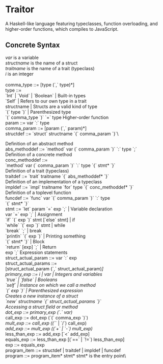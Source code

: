 # Traitor
 A Haskell-like language featuring typeclasses, function overloading, and higher-order functions, which compiles to JavaScript.

## Concrete Syntax
*var* is a variable\
*structname* is the name of a struct\
*traitname* is the name of a trait (typeclass)\
*i* is an integer\
\
comma_type ::= [type (\`,\` type)\*]\
type ::=\
 \`Int\` | \`Void\` | \`Boolean\` | Built-in types\
 \`Self\` | Refers to our own type in a trait\
 structname | Structs are a valid kind of type\
 \`(\` type \`)\` | Parenthesized type\
 \`(\` comma_type \`)\` \`=\` type Higher-order function\
param ::= var \`:\` type\
comma_param ::= [param (\`,\` param)*]\
structdef ::= \`struct\` structname \`{\` comma_param \`}\`\

Definition of an abstract method\
abs_methoddef ::= \`method\` var (\` comma_param \`)\` \`:\` type \`;\`\
Definition of a concrete method\
conc_methoddef ::=\
  \`method\` var (\` comma_param \`)\` \`:\` type \`{\` stmt* \`}\`\
Definition of a trait (typeclass)\
traitdef ::= \`trait\` traitname \`{\` abs_methoddef* \`}\`\
Definition of an implementation of a typeclass\
impldef ::= \`impl\` traitname \`for\` type \`{\` conc_methoddef* \`}\`\
Definition of a toplevel function\
funcdef ::= \`func\` var \`(\` comma_param \`)\` \`:\` type\
 \`{\` stmt* \`}\`\
stmt ::= \`let\` param \`=\` exp \`;\` | Variable declaration\
 var \`=\` exp \`;\` | Assignment\
 \`if\` \`(\` exp \`)\` stmt [\`else\` stmt] | if\
 \`while\` \`(\` exp \`)\` stmt | while\
 \`break\` \`;\` | break\
 \`println\` \`(\` exp \`)\` | Printing something\
 \`{\` stmt* \`}\` | Block\
 \`return\` [exp] \`;\` | Return\
 exp \`;\` Expression statements\
struct_actual_param ::= var \`:\` exp\
struct_actual_params ::=\
 [struct_actual_param (\`,\` struct_actual_param)*]\
 primary_exp ::= i | var | Integers and variables\
 \`true\` | \`false\` | Booleans\
 \`self\` | Instance on which we call a method\
 \`(\` exp \`)\` | Parenthesized expression\
  Creates a new instance of a struct\
 \`new\` structname \`{\` struct_actual_params \`}\`\
Accessing a struct field or method\
dot_exp ::= primary_exp (\`.\` var)*\
call_exp ::= dot_exp (\`(\` comma_exp \`)\`)*\
mult_exp ::= call_exp ((\`*\` | \`/\`) call_exp)*\
add_exp ::= mult_exp ((\`+\` | \`-\`) mult_exp)*\
less_than_exp ::= add_exp [\`<\` add_exp]\
equals_exp ::= less_than_exp [(\`==\` | \`!=\`) less_than_exp]\
exp ::= equals_exp\
program_item ::= structdef | traitdef | impldef | funcdef\
program ::= program_item* stmt* stmt* is the entry point\
